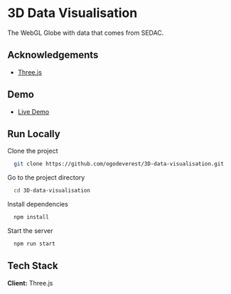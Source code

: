 
# 3D Data Visualisation

The WebGL Globe with data that comes from SEDAC.
## Acknowledgements

 - [Three.js](https://threejs.org/manual/#en/fundamentals)



## Demo

 - [Live Demo](https://ogodeverest.github.io/3D-data-visualisation/)



## Run Locally

Clone the project

```bash
  git clone https://github.com/ogodeverest/3D-data-visualisation.git
```

Go to the project directory

```bash
  cd 3D-data-visualisation
```

Install dependencies

```bash
  npm install
```

Start the server

```bash
  npm run start
```


## Tech Stack

**Client:** Three.js
